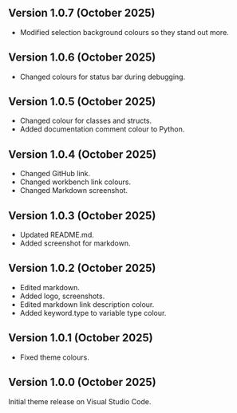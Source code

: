 ## Version 1.0.7 (October 2025)

 - Modified selection background colours so they stand out more.

## Version 1.0.6 (October 2025)

 - Changed colours for status bar during debugging.

## Version 1.0.5 (October 2025)

 - Changed colour for classes and structs.
 - Added documentation comment colour to Python.

## Version 1.0.4 (October 2025)

 - Changed GitHub link.
 - Changed workbench link colours.
 - Changed Markdown screenshot.

## Version 1.0.3 (October 2025)

 - Updated README.md.
 - Added screenshot for markdown.

## Version 1.0.2 (October 2025)

 - Edited markdown.
 - Added logo, screenshots.
 - Edited markdown link description colour.
 - Added keyword.type to variable type colour.

## Version 1.0.1 (October 2025)

 - Fixed theme colours.

## Version 1.0.0 (October 2025)

Initial theme release on Visual Studio Code.
